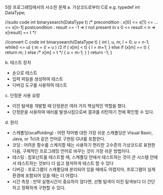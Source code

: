 5장 프로그래밍에서의 사소한 문제
a. 가상코드로부터 C로
 e.g.
typedef int DataType;
 
//sudo code
int binarysearch(DataType t)
/* precondition : x[0] <= x[1] <= ... <= x[n-1]
postcondition :
result == -1 => t not present in x
0 <= result < n => x[result] == t
*/
 
//convert C code
int binarysearch(DataType t)
{
int l, u, m;
l = 0;
u = n-1;
while(l <= u)
{
m = (l + u ) /2
if ( x[m] < t)
{
l = m+1;
}
else if (x[m] == t)
{
return m;
}
else /* x[m] > t */
{
u = m-1;
}
}
return -1;
}
 
b. 테스트 장치
 - 손으로 테스트
 - 입력 파일을 생성하여 테스트
 - 디버깅 도구를 사용하여 테스트
 
c. 단정문 사용 요령
 - 이진 탐색을 개발할 때 단정문은 여러 가지 핵심적인 역할을 했다.
 - 단정문을 사용하여 에러를 발생시킴으로써 결과를 리턴하기 전에 확인할 수 있다.
 
d. 원리
 - 스캐폴딩(scaffolding) : 어떤 작어벵 대한 가장 쉬운 스캐폴딩은 Visual Basic, Java, or Tcl과 같은 언어로 구현된 GUI를 포함한다.
 - 코딩 : 어려운 함수를 스케치할 때는 사용하기 편리한 고수준의 가상코드로 표현한 다음, 구체적인 프로그래밍 언어로 바꾸는 것이 가장 쉬운 방법이다.
 - 테스팅 : 컴포넌트를 테스트할 때, 스캐폴딩 안에서 테스트하는 것이 큰 시스템 안에서 테스트하는 것보다 더 쉽고 철저하게 테스트 할 수 있다
 - 디버깅 : 프로그램이 스캐폴딩에 분리되어 있을 때에도 어렵지마, 프로그램이 실제 환경에 포함되어 있을 때는 더 어렵다.
 - 시간 측정 : 만약 실행시간이 중요하지 않다면, 선형 탐색이 이진 탐색보다 더 간단하고 정확하게 구현할 수 있다.